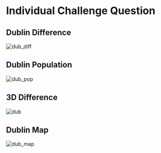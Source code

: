 # Individual Challenge Question

## Dublin Difference

![dub_diff](https://christinamauer.github.io/data100/dub_diff.png)

## Dublin Population

![dub_pop](https://christinamauer.github.io/data100/dub_pop.png)

## 3D Difference

![dub](https://christinamauer.github.io/data100/dub)

## Dublin Map

![dub_map](https://christinamauer.github.io/data100/dub_map.PNG)
